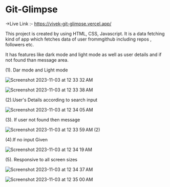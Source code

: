 # Git-Glimpse

->Live Link :- https://vivek-git-glimpse.vercel.app/

This project is created by using HTML, CSS, Javascript. It is a data fetching kind of app which fetches data of user frommgithub including repos , followers etc.

It has features like dark mode and light mode as well as user details and if not found than message area.

(1). Dar mode and Light mode

![Screenshot 2023-11-03 at 12 33 32 AM](https://github.com/Vivek4551/Git-Glimpse/assets/77227718/a2f84e7b-ed45-4878-8e8e-573d12f3770b)


![Screenshot 2023-11-03 at 12 33 38 AM](https://github.com/Vivek4551/Git-Glimpse/assets/77227718/f07af63f-ebfe-458d-83b3-cdcf24092f58)

(2).User's Details  according to search input

![Screenshot 2023-11-03 at 12 34 05 AM](https://github.com/Vivek4551/Git-Glimpse/assets/77227718/ae351aa0-143d-4c34-bb0c-26f2f85ed101)

(3). If user not found then message 

![Screenshot 2023-11-03 at 12 33 59 AM (2)](https://github.com/Vivek4551/Git-Glimpse/assets/77227718/54decc91-ef9a-48b7-95e6-6988012786ff)

(4).If no input Given

![Screenshot 2023-11-03 at 12 34 19 AM](https://github.com/Vivek4551/Git-Glimpse/assets/77227718/8a0a4755-8b3f-4421-aa82-4046b43662e0)

(5). Responsive to all screen sizes

![Screenshot 2023-11-03 at 12 34 37 AM](https://github.com/Vivek4551/Git-Glimpse/assets/77227718/2326f7cb-72df-4bb4-8e98-768cfdf010ee)

![Screenshot 2023-11-03 at 12 35 00 AM](https://github.com/Vivek4551/Git-Glimpse/assets/77227718/0c128a4d-c7f9-4e14-9ce8-4985204554bf)



